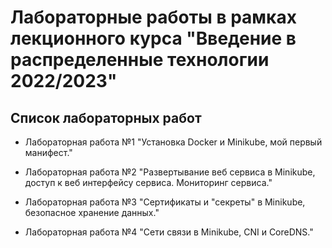 # Лабораторные работы в рамках лекционного курса "Введение в распределенные технологии 2022/2023"


## Список лабораторных работ

- Лабораторная работа №1 "Установка Docker и Minikube, мой первый манифест."

- Лабораторная работа №2 "Развертывание веб сервиса в Minikube, доступ к веб интерфейсу сервиса. Мониторинг сервиса."

- Лабораторная работа №3 "Сертификаты и "секреты" в Minikube, безопасное хранение данных."

- Лабораторная работа №4 "Сети связи в Minikube, CNI и CoreDNS."
